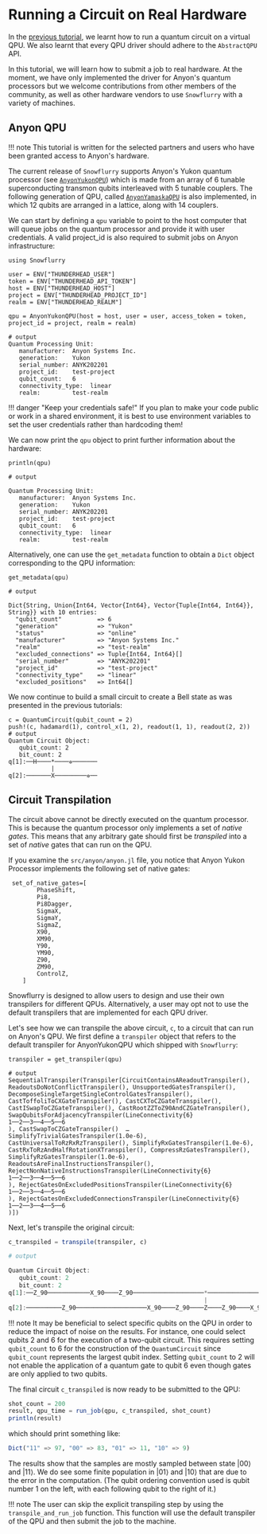 # Running a Circuit on Real Hardware

In the [previous tutorial](virtual_qpu.md), we learnt how to run a quantum circuit on a virtual QPU. We also learnt that every QPU driver should adhere to the `AbstractQPU` API.

In this tutorial, we will learn how to submit a job to real hardware. At the moment, we have only implemented the driver for Anyon's quantum processors but we welcome contributions from other members of the community, as well as other hardware vendors to use `Snowflurry` with a variety of machines.

## Anyon QPU

!!! note
	This tutorial is written for the selected partners and users who have been granted access to Anyon's hardware.

The current release of `Snowflurry` supports Anyon's Yukon quantum processor (see [`AnyonYukonQPU`](@ref)) which is made from an array of 6 tunable superconducting transmon qubits interleaved with 5 tunable couplers.
The following generation of QPU, called [`AnyonYamaskaQPU`](@ref) is also implemented, in which 12 qubits are arranged in a lattice, along with 14 couplers. 

We can start by defining a `qpu` variable to point to the host computer that will queue jobs on the quantum processor and provide it with user credentials. A valid project_id is also required to submit jobs on Anyon infrastructure:

```jldoctest anyon_qpu_tutorial; output = false
using Snowflurry

user = ENV["THUNDERHEAD_USER"]
token = ENV["THUNDERHEAD_API_TOKEN"]
host = ENV["THUNDERHEAD_HOST"]
project = ENV["THUNDERHEAD_PROJECT_ID"]
realm = ENV["THUNDERHEAD_REALM"]

qpu = AnyonYukonQPU(host = host, user = user, access_token = token, project_id = project, realm = realm)

# output
Quantum Processing Unit:
   manufacturer:  Anyon Systems Inc.
   generation:    Yukon
   serial_number: ANYK202201
   project_id:    test-project
   qubit_count:   6
   connectivity_type:  linear
   realm:         test-realm

```

!!! danger "Keep your credentials safe!"
	If you plan to make your code public or work in a shared environment, it is best to use environment variables to set the user credentials rather than hardcoding them!


We can now print the `qpu` object to print further information about the hardware:

```jldoctest anyon_qpu_tutorial
println(qpu)

# output

Quantum Processing Unit:
   manufacturer:  Anyon Systems Inc.
   generation:    Yukon
   serial_number: ANYK202201
   project_id:    test-project
   qubit_count:   6
   connectivity_type:  linear
   realm:         test-realm
```

Alternatively, one can use the `get_metadata` function to obtain a `Dict` object corresponding to the QPU information:

```jldoctest anyon_qpu_tutorial
get_metadata(qpu)

# output

Dict{String, Union{Int64, Vector{Int64}, Vector{Tuple{Int64, Int64}}, String}} with 10 entries:
  "qubit_count"          => 6
  "generation"           => "Yukon"
  "status"               => "online"
  "manufacturer"         => "Anyon Systems Inc."
  "realm"                => "test-realm"
  "excluded_connections" => Tuple{Int64, Int64}[]
  "serial_number"        => "ANYK202201"
  "project_id"           => "test-project"
  "connectivity_type"    => "linear"
  "excluded_positions"   => Int64[]
```

We now continue to build a small circuit to create a Bell state as was presented in the previous tutorials:

```jldoctest anyon_qpu_tutorial; output = true
c = QuantumCircuit(qubit_count = 2)
push!(c, hadamard(1), control_x(1, 2), readout(1, 1), readout(2, 2))
# output
Quantum Circuit Object:
   qubit_count: 2 
   bit_count: 2
q[1]:──H────*────✲───────
            |            
q[2]:───────X─────────✲──
```

## Circuit Transpilation

The circuit above cannot be directly executed on the quantum processor. This is because the quantum processor only implements a set of *native gates*. This means that any arbitrary gate should first be *transpiled* into a set of *native* gates that can run on the QPU.

If you examine the `src/anyon/anyon.jl` file, you notice that Anyon Yukon Processor implements the following set of native gates:
```
 set_of_native_gates=[
        PhaseShift,
        Pi8,
        Pi8Dagger,
        SigmaX,
        SigmaY,
        SigmaZ,
        X90,
        XM90,
        Y90,
        YM90,
        Z90,
        ZM90,
        ControlZ,
    ]
```

Snowflurry is designed to allow users to design and use their own transpilers for different QPUs. Alternatively, a user may opt not to use the default transpilers that are implemented for each QPU driver.

Let's see how we can transpile the above circuit, `c`, to a circuit that can run on Anyon's QPU. We first define a `transpiler` object that refers to the default transpiler for AnyonYukonQPU which shipped with `Snowflurry`:

```jldoctest anyon_qpu_tutorial; output = false
transpiler = get_transpiler(qpu)

# output
SequentialTranspiler(Transpiler[CircuitContainsAReadoutTranspiler(), ReadoutsDoNotConflictTranspiler(), UnsupportedGatesTranspiler(), DecomposeSingleTargetSingleControlGatesTranspiler(), CastToffoliToCXGateTranspiler(), CastCXToCZGateTranspiler(), CastISwapToCZGateTranspiler(), CastRootZZToZ90AndCZGateTranspiler(), SwapQubitsForAdjacencyTranspiler(LineConnectivity{6}
1──2──3──4──5──6
), CastSwapToCZGateTranspiler()  …  SimplifyTrivialGatesTranspiler(1.0e-6), CastUniversalToRzRxRzTranspiler(), SimplifyRxGatesTranspiler(1.0e-6), CastRxToRzAndHalfRotationXTranspiler(), CompressRzGatesTranspiler(), SimplifyRzGatesTranspiler(1.0e-6), ReadoutsAreFinalInstructionsTranspiler(), RejectNonNativeInstructionsTranspiler(LineConnectivity{6}
1──2──3──4──5──6
), RejectGatesOnExcludedPositionsTranspiler(LineConnectivity{6}
1──2──3──4──5──6
), RejectGatesOnExcludedConnectionsTranspiler(LineConnectivity{6}
1──2──3──4──5──6
)])
```

Next, let's transpile the original circuit:

```julia
c_transpiled = transpile(transpiler, c)

# output

Quantum Circuit Object:
   qubit_count: 2 
   bit_count: 2
q[1]:──Z_90────────────X_90────Z_90────────────────────*────────────────────────────✲───────
                                                       |                                    
q[2]:──────────Z_90────────────────────X_90────Z_90────Z────Z_90────X_90────Z_90─────────✲──
```

!!! note
	It may be beneficial to select specific qubits on the QPU in order to reduce the impact of noise on the results. For instance, one could select qubits 2 and 6 for the execution of a two-qubit circuit. This requires setting `qubit_count` to 6 for the construction of the `QuantumCircuit` since `qubit_count` represents the largest qubit index. Setting `qubit_count` to 2 will not enable the application of a quantum gate to qubit 6 even though gates are only applied to two qubits.

The final circuit `c_transpiled` is now ready to be submitted to the QPU:

```julia
shot_count = 200
result, qpu_time = run_job(qpu, c_transpiled, shot_count)
println(result)
```
which should print something like:
```julia
Dict("11" => 97, "00" => 83, "01" => 11, "10" => 9)
```

The results show that the samples are mostly sampled between state $\left|00\right\rangle$ and $\left|11\right\rangle$. We do see some finite population in $\left|01\right\rangle$ and $\left|10\right\rangle$ that are due to the error in the computation. (The qubit ordering convention used is qubit number 1 on the left, with each following qubit to the right of it.)


!!! note
	The user can skip the explicit transpiling step by using the `transpile_and_run_job` function. This function will use the default transpiler of the QPU and then submit the job to the machine.
